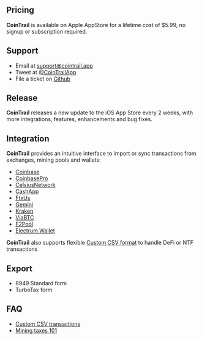 ## Pricing

**CoinTrail** is available on Apple AppStore for a lifetime cost of $5.99, no signup or subscription required.

## Support

- Email at [support@cointrail.app](mailto:support@cointrail.app)
- Tweet at [@CoinTrailApp](http://twitter.com/CoinTrailApp)
- File a ticket on [Github](https://github.com/CoinTrailApp/TaxCalculator)

## Release

**CoinTrail** releases a new update to the iOS App Store every 2 weeks, with more integrations, features, enhancements and bug fixes.

## Integration

**CoinTrail** provides an intuitive interface to import or sync transactions from exchanges, mining pools and wallets:

- [Coinbase](https://www.coinbase.com)
- [CoinbasePro](https://pro.coinbase.com)
- [CelsiusNetwork](https://celsius.network)
- [CashApp](https://cash.app)
- [FtxUs](https://ftx.us)
- [Gemini](https://www.gemini.com)
- [Kraken](https://www.kraken.com)
- [ViaBTC](https://www.viabtc.com)
- [F2Pool](https://www.f2pool.com)
- [Electrum Wallet](https://electrum.org)

**CoinTrail** also supports flexible [Custom CSV format](/howto/custom-csv-transactions.html) to handle DeFi or NTF transactions

## Export

- 8949 Standard form
- TurboTax form

## FAQ

- [Custom CSV transactions](/howto/custom-csv-transactions.html)
- [Mining taxes 101](/howto/bitcoin-mining-tax.html)
